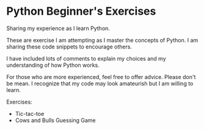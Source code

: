 # Python Beginner's Exercises

Sharing my experience as I learn Python.

These are exercise I am attempting as I master the concepts of Python.
I am sharing these code snippets to encourage others. 

I have included lots of comments to explain my choices and my understanding
of how Python works.

For those who are more experienced, feel free to offer advice. Please don't
be mean. I recognize that my code may look amateurish but I am willing to
learn.

Exercises:
- Tic-tac-toe
- Cows and Bulls Guessing Game
